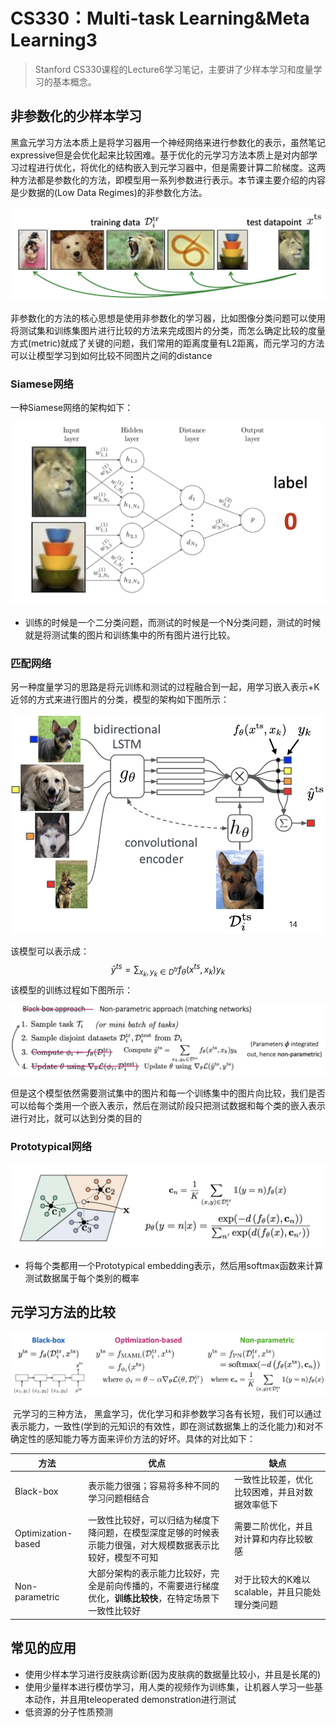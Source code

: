 # CS330：Multi-task Learning&Meta Learning3

> Stanford CS330课程的Lecture6学习笔记，主要讲了少样本学习和度量学习的基本概念。

## 非参数化的少样本学习

​	  黑盒元学习方法本质上是将学习器用一个神经网络来进行参数化的表示，虽然笔记expressive但是会优化起来比较困难。基于优化的元学习方法本质上是对内部学习过程进行优化，将优化的结构嵌入到元学习器中，但是需要计算二阶梯度。这两种方法都是参数化的方法，即模型用一系列参数进行表示。本节课主要介绍的内容是少数据的(Low Data Regimes)的非参数化方法。

![image-20210727152831097](static/image-20210727152831097.png)

​	  非参数化的方法的核心思想是使用非参数化的学习器，比如图像分类问题可以使用将测试集和训练集图片进行比较的方法来完成图片的分类，而怎么确定比较的度量方式(metric)就成了关键的问题，我们常用的距离度量有L2距离，而元学习的方法可以让模型学习到如何比较不同图片之间的distance

### Siamese网络

一种Siamese网络的架构如下：

![image-20210727155312312](static/image-20210727155312312.png)

- 训练的时候是一个二分类问题，而测试的时候是一个N分类问题，测试的时候就是将测试集的图片和训练集中的所有图片进行比较。

### 匹配网络

​	  另一种度量学习的思路是将元训练和测试的过程融合到一起，用学习嵌入表示+K近邻的方式来进行图片的分类，模型的架构如下图所示：

![image-20210727160333494](static/image-20210727160333494.png)

该模型可以表示成：
$$
\bar y^{ts}=\sum_{x_k,y_k\in D^{tr}}f_{\theta}(x^{ts},x_k)y_k
$$
该模型的训练过程如下图所示：

![image-20210727160917731](static/image-20210727160917731.png)

但是这个模型依然需要测试集中的图片和每一个训练集中的图片向比较，我们是否可以给每个类用一个嵌入表示，然后在测试阶段只把测试数据和每个类的嵌入表示进行对比，就可以达到分类的目的

### Prototypical网络

![image-20210727162514188](static/image-20210727162514188.png)

- 将每个类都用一个Prototypical embedding表示，然后用softmax函数来计算测试数据属于每个类别的概率

## 元学习方法的比较

![image-20210727162915163](static/image-20210727162915163.png)

​	  元学习的三种方法， 黑盒学习，优化学习和非参数学习各有长短，我们可以通过表示能力，一致性(学到的元知识的有效性，即在测试数据集上的泛化能力)和对不确定性的感知能力等方面来评价方法的好坏。具体的对比如下：

| 方法               | 优点                                                         | 缺点                                            |
| ------------------ | ------------------------------------------------------------ | ----------------------------------------------- |
| Black-box          | 表示能力很强；容易将多种不同的学习问题相结合                 | 一致性比较差，优化比较困难，并且对数据效率低下  |
| Optimization-based | 一致性比较好，可以归结为梯度下降问题，在模型深度足够的时候表示能力很强，对大规模数据表示比较好，模型不可知 | 需要二阶优化，并且对计算和内存比较敏感          |
| Non-parametric     | 大部分架构的表示能力比较好，完全是前向传播的，不需要进行梯度优化，**训练比较快**，在特定场景下一致性比较好 | 对于比较大的K难以scalable，并且只能处理分类问题 |

## 常见的应用

- 使用少样本学习进行皮肤病诊断(因为皮肤病的数据量比较小，并且是长尾的)
- 使用少量样本进行模仿学习，用人类的视频作为训练集，让机器人学习一些基本动作，并且用teleoperated demonstration进行测试
- 低资源的分子性质预测









